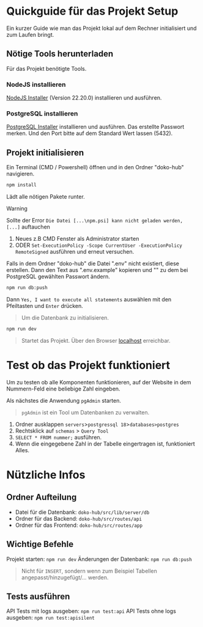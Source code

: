 # Quickguide für das Projekt Setup

Ein kurzer Guide wie man das Projekt lokal auf dem Rechner initialisiert und zum Laufen bringt.

## Nötige Tools herunterladen

Für das Projekt benötigte Tools.

### NodeJS installieren

[NodeJS Installer](https://nodejs.org/en/download) (Version 22.20.0) installieren und ausführen.

### PostgreSQL installieren

[PostgreSQL Installer](https://www.enterprisedb.com/downloads/postgres-postgresql-downloads) installieren und ausführen.
Das erstellte Passwort merken.
Und den Port bitte auf dem Standard Wert lassen (5432).

## Projekt initialisieren

Ein Terminal (CMD / Powershell) öffnen und in den Ordner "doko-hub" navigieren.
```bash
npm install
```
Lädt alle nötigen Pakete runter.

> [!WARNING]
> Sollte der Error `Die Datei [...\npm.psi] kann nicht geladen werden, [...]` auftauchen
> 1.  Neues z.B CMD Fenster als Administrator starten
> 2.  ODER `Set-ExecutionPolicy -Scope CurrentUser -ExecutionPolicy RemoteSigned` ausführen und erneut versuchen.

Falls in dem Ordner "doko-hub" die Datei ".env" nicht existiert, diese erstellen.
Dann den Text aus ".env.example" kopieren und "<passwort>" zu dem bei PostgreSQL gewählten Passwort ändern.

```bash
npm run db:push
```
Dann `Yes, I want to execute all statements` auswählen mit den Pfeiltasten und `Enter` drücken.
>Um die Datenbank zu initialisieren.

```bash
npm run dev
```
> Startet das Projekt. Über den Browser [localhost](http://localhost:5173/) erreichbar.

# Test ob das Projekt funktioniert

Um zu testen ob alle Komponenten funktionieren, auf der Website in dem Nummern-Feld eine beliebige Zahl eingeben.

Als nächstes die Anwendung `pgAdmin` starten.
> `pgAdmin` ist ein Tool um Datenbanken zu verwalten.

1. Ordner ausklappen `servers`>`postgressql 18`>`databases>postgres`
2. Rechtsklick auf `schemas` > `Query Tool`
3. `SELECT * FROM nummer;` ausführen.
4. Wenn die eingegebene Zahl in der Tabelle eingertragen ist, funktioniert Alles.

# Nützliche Infos

## Ordner Aufteilung

- Datei für die Datenbank: `doko-hub/src/lib/server/db`
- Ordner für das Backend: `doko-hub/src/routes/api`
- Ordner für das Frontend: `doko-hub/src/routes/app`

## Wichtige Befehle

Projekt starten: `npm run dev`
Änderungen der Datenbank: `npm run db:push`
> Nicht für `INSERT`, sondern wenn zum Beispiel Tabellen angepasst/hinzugefügt/... werden.

## Tests ausführen

API Tests mit logs ausgeben: `npm run test:api`
API Tests ohne logs ausgeben: `npm run test:apisilent`